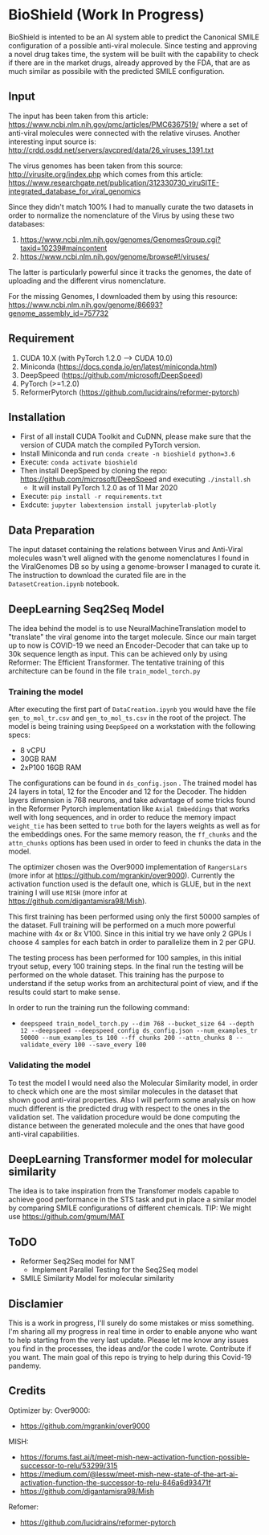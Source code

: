 # BioShield (Work In Progress)

BioShield is intented to be an AI system able to predict the Canonical SMILE configuration of a possible anti-viral molecule. Since testing and approving a novel drug takes time, the system will be built with the capability to check if there are in the market drugs, already approved by the FDA, that are as much similar as possibile with the predicted SMILE configuration.

## Input
The input has been taken from this article: https://www.ncbi.nlm.nih.gov/pmc/articles/PMC6367519/ where a set of anti-viral molecules
were connected with the relative viruses.
Another interesting input source is: http://crdd.osdd.net/servers/avcpred/data/26_viruses_1391.txt

The virus genomes has been taken from this source: http://virusite.org/index.php which comes from this article: https://www.researchgate.net/publication/312330730_viruSITE-integrated_database_for_viral_genomics

Since they didn't match 100% I had to manually curate the two datasets in order to normalize the nomenclature of the Virus by using these two databases:
1. https://www.ncbi.nlm.nih.gov/genomes/GenomesGroup.cgi?taxid=10239#maincontent
2. https://www.ncbi.nlm.nih.gov/genome/browse#!/viruses/
   
The latter is particularly powerful since it tracks the genomes, the date of uploading and the different virus nomenclature.

For the missing Genomes, I downloaded them by using this resource: https://www.ncbi.nlm.nih.gov/genome/86693?genome_assembly_id=757732

## Requirement
1. CUDA 10.X (with PyTorch 1.2.0 --> CUDA 10.0)
2. Miniconda (https://docs.conda.io/en/latest/miniconda.html)
3. DeepSpeed (https://github.com/microsoft/DeepSpeed)
4. PyTorch (>=1.2.0)
5. ReformerPytorch (https://github.com/lucidrains/reformer-pytorch)

## Installation
- First of all install CUDA Toolkit and CuDNN, please make sure that the version of CUDA match the compiled PyTorch version.
- Install Miniconda and run `conda create -n bioshield python=3.6`
- Execute: `conda activate bioshield`
- Then install DeepSpeed by cloning the repo: https://github.com/microsoft/DeepSpeed and executing `./install.sh`
  - It will install PyTorch 1.2.0 as of 11 Mar 2020
- Execute: `pip install -r requirements.txt`
- Exdcute: `jupyter labextension install jupyterlab-plotly`

## Data Preparation

The input dataset containing the relations between Virus and Anti-Viral molecules wasn't well aligned with the
genome nomenclatures I found in the ViralGenomes DB so by using a genome-browser I managed to curate it.
The instruction to download the curated file are in the `DatasetCreation.ipynb` notebook.

## DeepLearning Seq2Seq Model

The idea behind the model is to use NeuralMachineTranslation model to "translate" the viral genome into the target
molecule. Since our main target up to now is COVID-19 we need an Encoder-Decoder that can take up to 30k sequence length
as input. This can be achieved only by using Reformer: The Efficient Transformer. The tentative training of this architecture can be found in the file `train_model_torch.py`

### Training the model

After executing the first part of `DataCreation.ipynb` you would have the file `gen_to_mol_tr.csv` and `gen_to_mol_ts.csv` in the root of the project.
The model is being training using `DeepSpeed` on a workstation with the following specs:
- 8 vCPU
- 30GB RAM
- 2xP100 16GB RAM

The configurations can be found in `ds_config.json` . The trained model has 24 layers in total, 12 for the Encoder and 12 for the Decoder. The hidden layers dimension is 768 neurons, and take advantage of some tricks found in the Reformer Pytorch implementation like `Axial Embeddings` that works well with long sequences, and in order to reduce the memory impact `weight_tie` has been setted to `true` both for the layers weights as well as for the embeddings ones.
For the same memory reason, the `ff_chunks` and the `attn_chunks` options has been used in order to feed in chunks the data in the model.

The optimizer chosen was the Over9000 implementation of `RangersLars` (more infor at https://github.com/mgrankin/over9000). Currently the activation function used is the default one, which is GLUE, but in the next training I will use `MISH` (more infor at https://github.com/digantamisra98/Mish).

This first training has been performed using only the first 50000 samples of the dataset. Full training will be performed on a much more powerful machine with 4x or 8x V100. Since in this initial try we have only 2 GPUs I choose 4 samples for each batch in order to parallelize them in 2 per GPU.

The testing process has been performed for 100 samples, in this initial tryout setup, every 100 training steps. In the final run the testing will be performed on the whole dataset. This training has the purpose to understand if the setup works from an architectural point of view, and if the results could start to make sense.

In order to run the training run the following command:
- `deepspeed train_model_torch.py --dim 768 --bucket_size 64 --depth 12 --deepspeed --deepspeed_config ds_config.json --num_examples_tr 50000 --num_examples_ts 100 --ff_chunks 200 --attn_chunks 8 --validate_every 100 --save_every 100`

### Validating the model

To test the model I would need also the Molecular Similarity model, in order to check which one are the most similar molecules in the dataset that shown good anti-viral properties. Also I will perform some analysis on how much different is the predicted drug with respect to the ones in the validation set. The validation procedure would be done computing the distance between the generated molecule and the ones that have good anti-viral capabilities. 

## DeepLearning Transformer model for molecular similarity

The idea is to take inspiration from the Transfomer models capable to achieve good performance in the STS task and put in place a similar model by comparing SMILE configurations of different chemicals.
TIP: We might use https://github.com/gmum/MAT


## ToDO

- Reformer Seq2Seq model for NMT
  - Implement Parallel Testing for the Seq2Seq model
- SMILE Similarity Model for molecular similarity

## Disclamier

This is a work in progress, I'll surely do some mistakes or miss something. I'm sharing all my progress in real time in order to enable anyone who want to help starting from the very last update. Please let me know any issues you find in the processes, the ideas and/or the code I wrote. Contribute if you want. The main goal of this repo is trying to help during this Covid-19 pandemy. 

## Credits

Optimizer by: Over9000: 
- https://github.com/mgrankin/over9000

MISH:
- https://forums.fast.ai/t/meet-mish-new-activation-function-possible-successor-to-relu/53299/315
- https://medium.com/@lessw/meet-mish-new-state-of-the-art-ai-activation-function-the-successor-to-relu-846a6d93471f
- https://github.com/digantamisra98/Mish

Refomer:
- https://github.com/lucidrains/reformer-pytorch

